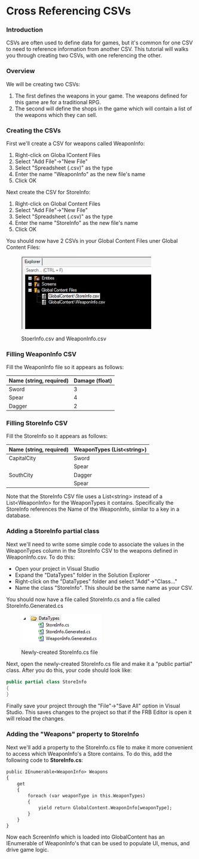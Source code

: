 # Cross Referencing CSVs

### Introduction

CSVs are often used to define data for games, but it's common for one CSV to need to reference information from another CSV. This tutorial will walks you through creating two CSVs, with one referencing the other.

### Overview

We will be creating two CSVs:

1. The first defines the weapons in your game. The weapons defined for this game are for a traditional RPG.
2. The second will define the shops in the game which will contain a list of the weapons which they can sell.

### Creating the CSVs

First we'll create a CSV for weapons called WeaponInfo:

1. Right-click on Globa lContent Files
2. Select "Add File"->"New File"
3. Select "Spreadsheet (.csv)" as the type
4. Enter the name "WeaponInfo" as the new file's name
5. Click OK

Next create the CSV for StoreInfo:

1. Right-click on Global Content Files
2. Select "Add File"->"New File"
3. Select "Spreadsheet (.csv)" as the type
4. Enter the name "StoreInfo" as the new file's name
5. Click OK

You should now have 2 CSVs in your Global Content Files uner Global Content Files:

<figure><img src="../../../.gitbook/assets/migrated_media-TwoCsvsCrossReference1.PNG" alt=""><figcaption><p>StoerInfo.csv and WeaponInfo.csv</p></figcaption></figure>

### Filling WeaponInfo CSV

Fill the WeaponInfo file so it appears as follows:

| Name (string, required) | Damage (float) |
| ----------------------- | -------------- |
| Sword                   | 3              |
| Spear                   | 4              |
| Dagger                  | 2              |

### Filling StoreInfo CSV

Fill the StoreInfo so it appears as follows:

| Name (string, required) | WeaponTypes (List\<string>) |
| ----------------------- | --------------------------- |
| CapitalCity             | Sword                       |
|                         | Spear                       |
| SouthCity               | Dagger                      |
|                         | Spear                       |

Note that the StoreInfo CSV file uses a List\<string> instead of a List\<WeaponInfo> for the WeaponTypes it contains. Specifically the StoreInfo references the Name of the WeaponInfo, similar to a key in a database.

### Adding a StoreInfo partial class

Next we'll need to write some simple code to associate the values in the WeaponTypes column in the StoreInfo CSV to the weapons defined in WeaponInfo.csv. To do this:

* Open your project in Visual Studio
* Expand the "DataTypes" folder in the Solution Explorer
* Right-click on the "DataTypes" folder and select "Add"->"Class..."
* Name the class "StoreInfo". This should be the same name as your CSV.

You should now have a file called StoreInfo.cs and a file called StoreInfo.Generated.cs

<figure><img src="../../../.gitbook/assets/migrated_media-ItemsUnderDataTypes.PNG" alt=""><figcaption><p>Newly-created StoreInfo.cs file</p></figcaption></figure>

Next, open the newly-created StoreInfo.cs file and make it a "public partial" class. After you do this, your code should look like:

```csharp
public partial class StoreInfo
{
}
```

Finally save your project through the "File"->"Save All" option in Visual Studio. This saves changes to the project so that if the FRB Editor is open it will reload the changes.

### Adding the "Weapons" property to StoreInfo

Next we'll add a property to the StoreInfo.cs file to make it more convenient to access which WeaponInfo's a Store contains. To do this, add the following code to **StoreInfo.cs**:

```
public IEnumerable<WeaponInfo> Weapons
{
    get
    {
        foreach (var weaponType in this.WeaponTypes)
        {
            yield return GlobalContent.WeaponInfo[weaponType];
        }
    }
}
```

Now each ScreenInfo which is loaded into GlobalContent has an IEnumerable of WeaponInfo's that can be used to populate UI, menus, and drive game logic.

